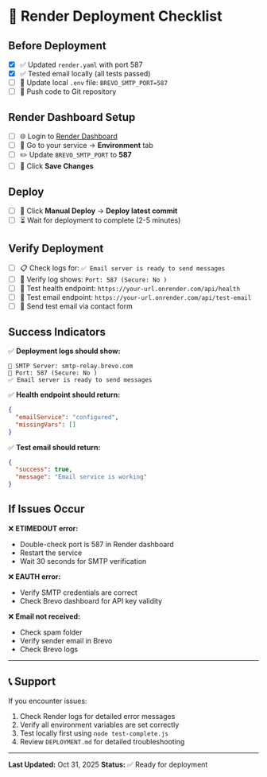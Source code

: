 # 🚀 Render Deployment Checklist

## Before Deployment

- [x] ✅ Updated `render.yaml` with port 587
- [x] ✅ Tested email locally (all tests passed)
- [ ] 📝 Update local `.env` file: `BREVO_SMTP_PORT=587`
- [ ] 🔄 Push code to Git repository

## Render Dashboard Setup

- [ ] 🌐 Login to [Render Dashboard](https://dashboard.render.com)
- [ ] 🔧 Go to your service → **Environment** tab
- [ ] ✏️ Update `BREVO_SMTP_PORT` to **587**
- [ ] 💾 Click **Save Changes**

## Deploy

- [ ] 🚀 Click **Manual Deploy** → **Deploy latest commit**
- [ ] ⏳ Wait for deployment to complete (2-5 minutes)

## Verify Deployment

- [ ] 📋 Check logs for: `✅ Email server is ready to send messages`
- [ ] 🔌 Verify log shows: `Port: 587 (Secure: No )`
- [ ] 🧪 Test health endpoint: `https://your-url.onrender.com/api/health`
- [ ] 📧 Test email endpoint: `https://your-url.onrender.com/api/test-email`
- [ ] 📨 Send test email via contact form

## Success Indicators

✅ **Deployment logs should show:**
```
🔧 SMTP Server: smtp-relay.brevo.com
🔌 Port: 587 (Secure: No )
✅ Email server is ready to send messages
```

✅ **Health endpoint should return:**
```json
{
  "emailService": "configured",
  "missingVars": []
}
```

✅ **Test email should return:**
```json
{
  "success": true,
  "message": "Email service is working"
}
```

## If Issues Occur

❌ **ETIMEDOUT error:**
- Double-check port is 587 in Render dashboard
- Restart the service
- Wait 30 seconds for SMTP verification

❌ **EAUTH error:**
- Verify SMTP credentials are correct
- Check Brevo dashboard for API key validity

❌ **Email not received:**
- Check spam folder
- Verify sender email in Brevo
- Check Brevo logs

---

## 📞 Support

If you encounter issues:
1. Check Render logs for detailed error messages
2. Verify all environment variables are set correctly
3. Test locally first using `node test-complete.js`
4. Review `DEPLOYMENT.md` for detailed troubleshooting

---

**Last Updated:** Oct 31, 2025
**Status:** ✅ Ready for deployment
